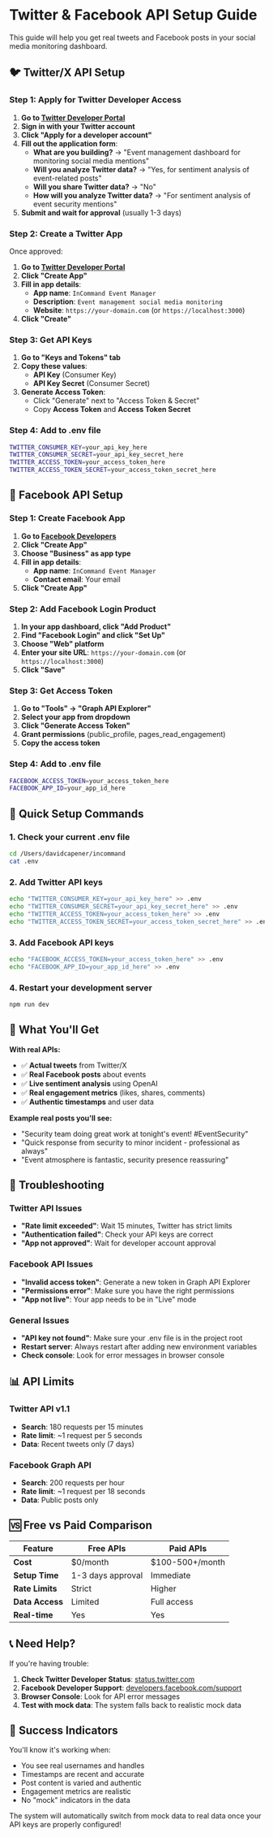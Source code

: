 # Twitter & Facebook API Setup Guide

This guide will help you get real tweets and Facebook posts in your social media monitoring dashboard.

## 🐦 **Twitter/X API Setup**

### **Step 1: Apply for Twitter Developer Access**

1. **Go to [Twitter Developer Portal](https://developer.twitter.com/)**
2. **Sign in with your Twitter account**
3. **Click "Apply for a developer account"**
4. **Fill out the application form**:
   - **What are you building?** → "Event management dashboard for monitoring social media mentions"
   - **Will you analyze Twitter data?** → "Yes, for sentiment analysis of event-related posts"
   - **Will you share Twitter data?** → "No"
   - **How will you analyze Twitter data?** → "For sentiment analysis of event security mentions"
5. **Submit and wait for approval** (usually 1-3 days)

### **Step 2: Create a Twitter App**

Once approved:
1. **Go to [Twitter Developer Portal](https://developer.twitter.com/)**
2. **Click "Create App"**
3. **Fill in app details**:
   - **App name**: `InCommand Event Manager`
   - **Description**: `Event management social media monitoring`
   - **Website**: `https://your-domain.com` (or `https://localhost:3000`)
4. **Click "Create"**

### **Step 3: Get API Keys**

1. **Go to "Keys and Tokens" tab**
2. **Copy these values**:
   - **API Key** (Consumer Key)
   - **API Key Secret** (Consumer Secret)
3. **Generate Access Token**:
   - Click "Generate" next to "Access Token & Secret"
   - Copy **Access Token** and **Access Token Secret**

### **Step 4: Add to .env file**

```bash
TWITTER_CONSUMER_KEY=your_api_key_here
TWITTER_CONSUMER_SECRET=your_api_key_secret_here
TWITTER_ACCESS_TOKEN=your_access_token_here
TWITTER_ACCESS_TOKEN_SECRET=your_access_token_secret_here
```

## 📘 **Facebook API Setup**

### **Step 1: Create Facebook App**

1. **Go to [Facebook Developers](https://developers.facebook.com/)**
2. **Click "Create App"**
3. **Choose "Business" as app type**
4. **Fill in app details**:
   - **App name**: `InCommand Event Manager`
   - **Contact email**: Your email
5. **Click "Create App"**

### **Step 2: Add Facebook Login Product**

1. **In your app dashboard, click "Add Product"**
2. **Find "Facebook Login" and click "Set Up"**
3. **Choose "Web" platform**
4. **Enter your site URL**: `https://your-domain.com` (or `https://localhost:3000`)
5. **Click "Save"**

### **Step 3: Get Access Token**

1. **Go to "Tools" → "Graph API Explorer"**
2. **Select your app from dropdown**
3. **Click "Generate Access Token"**
4. **Grant permissions** (public_profile, pages_read_engagement)
5. **Copy the access token**

### **Step 4: Add to .env file**

```bash
FACEBOOK_ACCESS_TOKEN=your_access_token_here
FACEBOOK_APP_ID=your_app_id_here
```

## 🚀 **Quick Setup Commands**

### 1. Check your current .env file
```bash
cd /Users/davidcapener/incommand
cat .env
```

### 2. Add Twitter API keys
```bash
echo "TWITTER_CONSUMER_KEY=your_api_key_here" >> .env
echo "TWITTER_CONSUMER_SECRET=your_api_key_secret_here" >> .env
echo "TWITTER_ACCESS_TOKEN=your_access_token_here" >> .env
echo "TWITTER_ACCESS_TOKEN_SECRET=your_access_token_secret_here" >> .env
```

### 3. Add Facebook API keys
```bash
echo "FACEBOOK_ACCESS_TOKEN=your_access_token_here" >> .env
echo "FACEBOOK_APP_ID=your_app_id_here" >> .env
```

### 4. Restart your development server
```bash
npm run dev
```

## 🎯 **What You'll Get**

**With real APIs:**
- ✅ **Actual tweets** from Twitter/X
- ✅ **Real Facebook posts** about events
- ✅ **Live sentiment analysis** using OpenAI
- ✅ **Real engagement metrics** (likes, shares, comments)
- ✅ **Authentic timestamps** and user data

**Example real posts you'll see:**
- "Security team doing great work at tonight's event! #EventSecurity"
- "Quick response from security to minor incident - professional as always"
- "Event atmosphere is fantastic, security presence reassuring"

## 🔧 **Troubleshooting**

### Twitter API Issues
- **"Rate limit exceeded"**: Wait 15 minutes, Twitter has strict limits
- **"Authentication failed"**: Check your API keys are correct
- **"App not approved"**: Wait for developer account approval

### Facebook API Issues
- **"Invalid access token"**: Generate a new token in Graph API Explorer
- **"Permissions error"**: Make sure you have the right permissions
- **"App not live"**: Your app needs to be in "Live" mode

### General Issues
- **"API key not found"**: Make sure your .env file is in the project root
- **Restart server**: Always restart after adding new environment variables
- **Check console**: Look for error messages in browser console

## 📊 **API Limits**

### Twitter API v1.1
- **Search**: 180 requests per 15 minutes
- **Rate limit**: ~1 request per 5 seconds
- **Data**: Recent tweets only (7 days)

### Facebook Graph API
- **Search**: 200 requests per hour
- **Rate limit**: ~1 request per 18 seconds
- **Data**: Public posts only

## 🆚 **Free vs Paid Comparison**

| Feature | Free APIs | Paid APIs |
|---------|-----------|-----------|
| **Cost** | $0/month | $100-500+/month |
| **Setup Time** | 1-3 days approval | Immediate |
| **Rate Limits** | Strict | Higher |
| **Data Access** | Limited | Full access |
| **Real-time** | Yes | Yes |

## 📞 **Need Help?**

If you're having trouble:
1. **Check Twitter Developer Status**: [status.twitter.com](https://status.twitter.com)
2. **Facebook Developer Support**: [developers.facebook.com/support](https://developers.facebook.com/support)
3. **Browser Console**: Look for API error messages
4. **Test with mock data**: The system falls back to realistic mock data

## 🎉 **Success Indicators**

You'll know it's working when:
- You see real usernames and handles
- Timestamps are recent and accurate
- Post content is varied and authentic
- Engagement metrics are realistic
- No "mock" indicators in the data

The system will automatically switch from mock data to real data once your API keys are properly configured!
